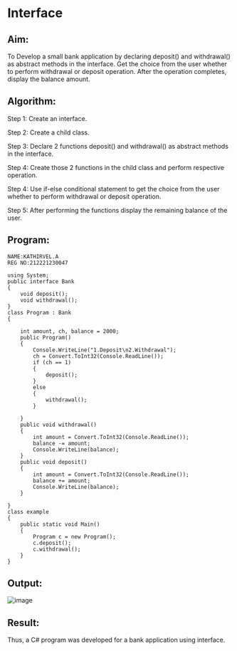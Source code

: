# Interface

## Aim:


To Develop a small bank application by declaring deposit() and withdrawal() as abstract methods in the interface. Get the choice from the user whether to perform withdrawal or deposit operation. After the operation completes, display the balance amount.



## Algorithm:

Step 1: Create an interface.

Step 2: Create a child class.

Step 3: Declare 2 functions deposit() and withdrawal() as abstract methods in the interface.

Step 4: Create those 2 functions in the child class and perform respective operation.

Step 4: Use if-else conditional statement to get the choice from the user whether to perform withdrawal or deposit operation.

Step 5: After performing the functions display the remaining balance of the user.



## Program:
```
NAME:KATHIRVEL.A
REG NO:212221230047
```
```
using System;
public interface Bank
{
    void deposit();
    void withdrawal();
}
class Program : Bank
{

    int amount, ch, balance = 2000;
    public Program()
    {
        Console.WriteLine("1.Deposit\n2.Withdrawal");
        ch = Convert.ToInt32(Console.ReadLine());
        if (ch == 1)
        {
            deposit();
        }
        else
        {
            withdrawal();
        }

    }
    public void withdrawal()
    {
        int amount = Convert.ToInt32(Console.ReadLine());
        balance -= amount;
        Console.WriteLine(balance);
    }
    public void deposit()
    {
        int amount = Convert.ToInt32(Console.ReadLine());
        balance += amount;
        Console.WriteLine(balance);
    }

}
class example
{
    public static void Main()
    {
        Program c = new Program();
        c.deposit();
        c.withdrawal();
    }
}
```

## Output:



![image](https://github.com/KathirvelAIDS/Interface/assets/94911373/73ae669d-d5b1-40dd-8e42-22761c031c39)




## Result:



Thus, a C# program was developed for a bank application using interface.
